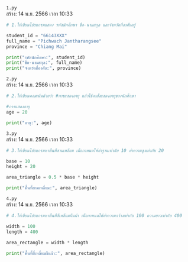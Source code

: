 `1.py`<br>
สร้าง: 14 พ.ย. 2566 เวลา 10:33<br>
```py
# 1.ให้เขียนโปรแกรมแสดง รหัสนักศึกษา ชื่อ-นามสกุล และจังหวัดที่อาศัยอยู่

student_id = "66143XXX"
full_name = "Pichwach Jantharangsee"
province = "Chiang Mai"

print("รหัสนักศึกษา:", student_id)
print("ชื่อ-นามสกุล:", full_name)
print("จังหวัดที่อาศัย:", province)

```
`2.py`<br>
สร้าง: 14 พ.ย. 2566 เวลา 10:33<br>
```py
# 2.ให้เขียนคอมเม้นด้วยว่า #การแสดงอายุ แล้วใช้คาสั่งแสดงอายุของนักศึกษา

#การแสดงอายุ
age = 20

print("อายุ:", age)

```
`3.py`<br>
สร้าง: 14 พ.ย. 2566 เวลา 10:33<br>
```py
# 3.ให้เขียนโปรแกรมหาพื้นที่สามเหลี่ยม เมื่อกาหนดให้ค่าฐานเท่ากับ 10 ค่าความสูงเท่ากับ 20

base = 10
height = 20

area_triangle = 0.5 * base * height

print("พื้นที่สามเหลี่ยม:", area_triangle)

```
`4.py`<br>
สร้าง: 14 พ.ย. 2566 เวลา 10:33<br>
```py
# 4.ให้เขียนโปรแกรมหาพื้นที่สี่เหลี่ยมผืนผ้า เมื่อกาหนดให้ค่าความกว้างเท่ากับ 100 ความยาวเท่ากับ 400

width = 100
length = 400

area_rectangle = width * length

print("พื้นที่สี่เหลี่ยมผืนผ้า:", area_rectangle)

```
